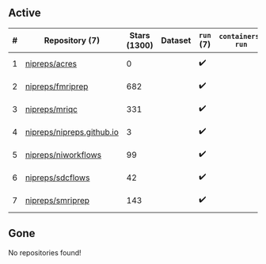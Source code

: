 ## Active
| # | Repository (7) | Stars (1300) | Dataset | `run` (7) | `containers-run` | Last Modified |
| --- | --- | --- | --- | --- | --- | --- |
| 1 | [nipreps/acres](https://github.com/nipreps/acres) | 0 |  | :heavy_check_mark: |  | 2025-06-18 11:37:23+00:00 |
| 2 | [nipreps/fmriprep](https://github.com/nipreps/fmriprep) | 682 |  | :heavy_check_mark: |  | 2025-07-01 18:25:42+00:00 |
| 3 | [nipreps/mriqc](https://github.com/nipreps/mriqc) | 331 |  | :heavy_check_mark: |  | 2025-06-04 12:23:07+00:00 |
| 4 | [nipreps/nipreps.github.io](https://github.com/nipreps/nipreps.github.io) | 3 |  | :heavy_check_mark: |  | 2025-07-14 03:04:37+00:00 |
| 5 | [nipreps/niworkflows](https://github.com/nipreps/niworkflows) | 99 |  | :heavy_check_mark: |  | 2025-07-06 18:14:32+00:00 |
| 6 | [nipreps/sdcflows](https://github.com/nipreps/sdcflows) | 42 |  | :heavy_check_mark: |  | 2025-06-19 15:50:47+00:00 |
| 7 | [nipreps/smriprep](https://github.com/nipreps/smriprep) | 143 |  | :heavy_check_mark: |  | 2025-06-11 00:33:34+00:00 |

## Gone
No repositories found!
